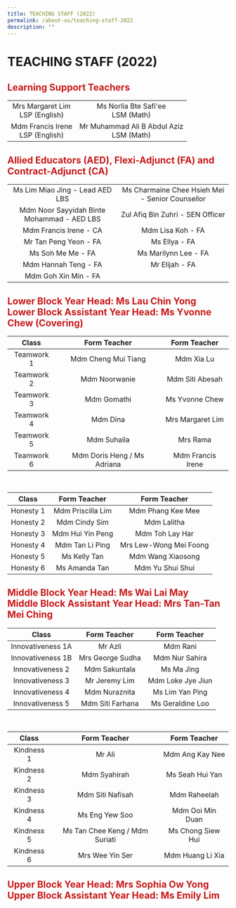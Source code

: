 ```yaml
---
title: TEACHING STAFF (2022)
permalink: /about-us/teaching-staff-2022
description: ""
---
```

# TEACHING STAFF (2022)
## <span style = "color: #c81b1b"> <b>Learning Support Teachers</b> </span>

|                                    |                                            |
|:----------------------------------:|:------------------------------------------:|
|  Mrs Margaret Lim<br>LSP (English) |    Ms Norlia Bte Safi'ee<br>LSM (Math)     |
| Mdm Francis Irene<br>LSP (English) | Mr Muhammad Ali B Abdul Aziz<br>LSM (Math) |

## <span style = "color: #c81b1b"> <b>Allied Educators (AED), Flexi-Adjunct (FA) and Contract-Adjunct (CA)</b> </span>

|                                            |                                                 |
|:------------------------------------------:|:-----------------------------------------------:|
|       Ms Lim Miao Jing - Lead AED LBS      | Ms Charmaine Chee Hsieh Mei - Senior Counsellor |
| Mdm Noor Sayyidah Binte Mohammad - AED LBS |         Zul Afiq Bin Zuhri - SEN Officer        |
|           Mdm Francis Irene - CA           |                Mdm Lisa Koh - FA                |
|           Mr Tan Peng Yeon - FA            |                  Ms Ellya - FA                  |
|              Ms Soh Me Me - FA             |               Ms Marilynn Lee - FA              |
|             Mdm Hannah Teng - FA           |                  Mr Elijah - FA                 |
|             Mdm Goh Xin Min - FA           |                                                 |

## <span style = "color: #c81b1b"> <b>Lower Block Year Head: Ms Lau Chin Yong<br>Lower Block Assistant Year Head: Ms Yvonne Chew (Covering)</b> </span>

|    Class   |         Form Teacher        |    Form Teacher   |
|:----------:|:---------------------------:|:-----------------:|
| Teamwork 1 |     Mdm Cheng Mui Tiang     |    Mdm Xia Lu     |
| Teamwork 2 |        Mdm Noorwanie        |  Mdm Siti Abesah  |
| Teamwork 3 |         Mdm Gomathi         |   Ms Yvonne Chew  |
| Teamwork 4 |           Mdm Dina          |  Mrs Margaret Lim |
| Teamwork 5 |         Mdm Suhaila         |      Mrs Rama     |
| Teamwork 6 | Mdm Doris Heng / Ms Adriana | Mdm Francis Irene |

<br>

|   Class   |    Form Teacher   |      Form Teacher      |
|:---------:|:-----------------:|:----------------------:|
| Honesty 1 | Mdm Priscilla Lim |    Mdm Phang Kee Mee   |
| Honesty 2 |   Mdm Cindy Sim   |       Mdm Lalitha      |
| Honesty 3 |  Mdm Hui Yin Peng |     Mdm Toh Lay Har    |
| Honesty 4 |  Mdm Tan Li Ping  | Mrs Lew-Wong Mei Foong |
| Honesty 5 |    Ms Kelly Tan   |    Mdm Wang Xiaosong   |
| Honesty 6 |   Ms Amanda Tan   |    Mdm Yu Shui Shui    |

## <span style = "color: #c81b1b"> <b>Middle Block Year Head: Ms Wai Lai May<br>Middle Block Assistant Year Head: Mrs Tan-Tan Mei Ching</b> </span>

|       Class       |   Form Teacher   |    Form Teacher   |
|:-----------------:|:----------------:|:-----------------:|
| Innovativeness 1A |      Mr Azli     |      Mdm Rani     |
| Innovativeness 1B | Mrs George Sudha |   Mdm Nur Sahira  |
|  Innovativeness 2 |   Mdm Sakuntala  |     Ms Ma Jing    |
|  Innovativeness 3 |   Mr Jeremy Lim  | Mdm Loke Jye Jiun |
|  Innovativeness 4 |   Mdm Nuraznita  |  Ms Lim Yan Ping  |
|  Innovativeness 5 | Mdm Siti Farhana |  Ms Geraldine Loo |

<br>

|    Class   |          Form Teacher          |    Form Teacher   |
|:----------:|:------------------------------:|:-----------------:|
| Kindness 1 |             Mr Ali             |  Mdm Ang Kay Nee  |
| Kindness 2 |          Mdm Syahirah          |  Ms Seah Hui Yan  |
| Kindness 3 |        Mdm Siti Nafisah        |    Mdm Raheelah   |
| Kindness 4 |         Ms Eng Yew Soo         |  Mdm Ooi Min Duan |
| Kindness 5 | Ms Tan Chee Keng / Mdm Suriati | Ms Chong Siew Hui |
| Kindness 6 |         Mrs Wee Yin Ser        |  Mdm Huang Li Xia |

## <span style = "color: #c81b1b"> <b>Upper Block Year Head: Mrs Sophia Ow Yong<br>Upper Block Assistant Year Head: Ms Emily Lim</b> </span>